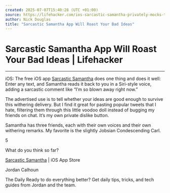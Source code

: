 ```yaml
---
created: 2025-07-07T15:40:28 (UTC +01:00)
source: https://lifehacker.com/ios-sarcastic-samantha-privately-mocks-things-with-you-1818822777
author: Nick Douglas
title: "Sarcastic Samantha App Will Roast Your Bad Ideas"
---
```


# Sarcastic Samantha App Will Roast Your Bad Ideas | Lifehacker

[](https://lifehacker.com/)

___

iOS: The free iOS app [Sarcastic Samantha](https://itunes.apple.com/gb/app/sarcastic-samantha/id1276227679 "open in a new window") does one thing and does it well: Enter any text, and Samantha reads it back to you in a Siri-style voice, adding a sarcastic comment like “I’m so blown away right now.”  

The advertised use is to tell whether your ideas are good enough to survive this withering delivery. But I find it great for pasting popular tweets that I hate, filtering them through this little voodoo doll instead of bugging my friends on chat. It’s my own private dislike button.

Samantha has three friends, each with their own voices and their own withering remarks. My favorite is the slightly Jobsian Condescending Carl.

5

What do you think so far?

[Sarcastic Samantha](https://itunes.apple.com/gb/app/sarcastic-samantha/id1276227679?mt=8&ign-mpt=uo%3D4 "open in a new window") | iOS App Store

 Jordan Calhoun

The Daily Ready to do everything better? Get daily tips, tricks, and tech guides from Jordan and the team.

